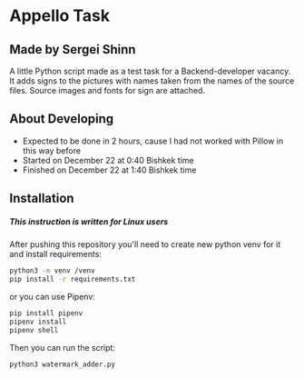# Appello Task
## Made by Sergei Shinn

A little Python script made as a test task for a Backend-developer vacancy.
It adds signs to the pictures with names taken from the names of the source files.
Source images and fonts for sign are attached.


## About Developing

- Expected to be done in 2 hours, cause I had not worked with Pillow in this way before
- Started on December 22 at 0:40 Bishkek time
- Finished on December 22 at 1:40 Bishkek time


## Installation
##### *This instruction is written for Linux users*
After pushing this repository you'll need to create new python venv for it and install requirements:

```sh
python3 -m venv /venv
pip install -r requirements.txt
```

or you can use Pipenv:

```sh
pip install pipenv
pipenv install
pipenv shell
```

Then you can run the script:

```sh
python3 watermark_adder.py
```
